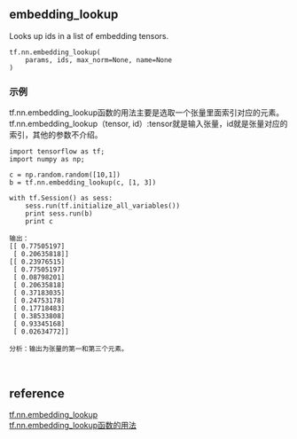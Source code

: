 ## embedding_lookup
Looks up ids in a list of embedding tensors.
```
tf.nn.embedding_lookup(
    params, ids, max_norm=None, name=None
)
```

### 示例
tf.nn.embedding_lookup函数的用法主要是选取一个张量里面索引对应的元素。  
tf.nn.embedding_lookup（tensor, id）:tensor就是输入张量，id就是张量对应的索引，其他的参数不介绍。

```
import tensorflow as tf;
import numpy as np;
 
c = np.random.random([10,1])
b = tf.nn.embedding_lookup(c, [1, 3])
 
with tf.Session() as sess:
	sess.run(tf.initialize_all_variables())
	print sess.run(b)
	print c
  
输出：
[[ 0.77505197]
 [ 0.20635818]]
[[ 0.23976515]
 [ 0.77505197]
 [ 0.08798201]
 [ 0.20635818]
 [ 0.37183035]
 [ 0.24753178]
 [ 0.17718483]
 [ 0.38533808]
 [ 0.93345168]
 [ 0.02634772]]

分析：输出为张量的第一和第三个元素。
```

&nbsp;
## reference
[tf.nn.embedding_lookup](https://www.tensorflow.org/api_docs/python/tf/nn/embedding_lookup)  
[tf.nn.embedding_lookup函数的用法](https://blog.csdn.net/UESTC_C2_403/article/details/72779417)
